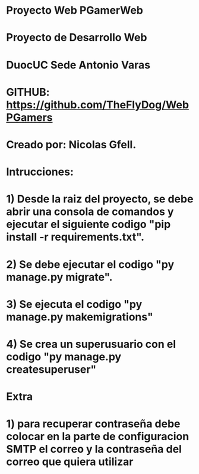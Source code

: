 # Proyecto Web PGamerWeb

# Proyecto de Desarrollo Web

# DuocUC Sede Antonio Varas

# GITHUB: https://github.com/TheFlyDog/WebPGamers

# Creado por: Nicolas Gfell.

# Intrucciones: 

# 1) Desde la raiz del proyecto, se debe abrir una consola de comandos y ejecutar el siguiente codigo "pip install -r requirements.txt".

# 2) Se debe ejecutar el codigo "py manage.py migrate".

# 3) Se ejecuta el codigo "py manage.py makemigrations"

# 4) Se crea un superusuario con el codigo "py manage.py createsuperuser"

# Extra

# 1) para recuperar contraseña debe colocar en la parte de configuracion SMTP el correo y la contraseña del correo que quiera utilizar

